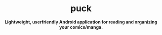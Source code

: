 <h1 align="center">puck</h1>  
<p align="center">  
 <b>Lightweight, userfriendly Android application for reading and organizing your comics/manga. </b>  
</p>  

